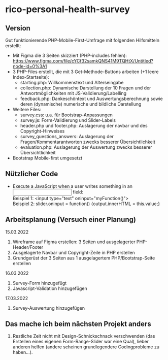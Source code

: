 # rico-personal-health-survey

## Version

Gut funktionierende PHP-Mobile-First-Umfrage mit folgenden Hilfsmitteln erstellt:
* Mit Figma die 3 Seiten skizziert (PHP-includes fehlen):<br>
https://www.figma.com/file/cYCf32samkQNS41M9TQHtX/Untitled?node-id=0%3A1
* 3 PHP-Files erstellt, die mit 3 Get-Methode-Buttons arbeiten (+1 leere Index-Startseite):<br>
  * starting.php: Willkommenstext und Alterseingabe
  * collection.php: Dynamische Darstellung der 10 Fragen und der Antwortmöglichkeiten mit JS-Validierung/Labelling
  * feedback.php: Dankeschöntext und Auswertungsberechnung sowie deren (dynamische) numerische und bildliche Darstellung
* Weitere Files:
  * survey.css: u.a. für Bootstrap-Anpassungen
  * survey.js: Form-Validierung und Slider-Labels
  * header.php und footer.php: Auslagerung der navbar und des Copyright-Hinweises
  * survey_questions_answers: Auslagerung der Fragen/Kommentarantworten zwecks besserer Übersichtlichkeit
  * evaluation.php: Auslagerung der Auswertung zwecks besserer Übersichtlichkeit
* Bootstrap Mobile-first umgesetzt

## Nützlicher Code

* Execute a JavaScript when a user writes something in an <input> field:<br>
Beispiel 1: \<input type="text" oninput="myFunction()"\><br>
Beispiel 2: slider.oninput = function() {output.innerHTML = this.value;}


## Arbeitsplanung (Versuch einer Planung)

15.03.2022
1. Wireframe auf Figma erstellen: 3 Seiten und ausgelagerter PHP-Header/Footer
2. Ausgelagerte Navbar und Copyright-Zeile in PHP erstellen
3. Grundgerüst der 3 Seiten aus 1 ausgelagertem PHP/Bootstrap-Seite erstellen

16.03.2022
1. Survey-Form hinzugefügt
2. Javascript-Validation hinzugefügen

17.03.2022
1. Survey-Auswertung hinzugefügen

## Das mache ich beim nächsten Projekt anders
1. Restliche Zeit nicht mit Design-Schnickschnack verschwenden (das Erstellen eines eigenen Form-Range-Slider
war eine Qual), lieber anderen helfen (andere scheinen grundlegendere Codingprobleme zu haben...).

